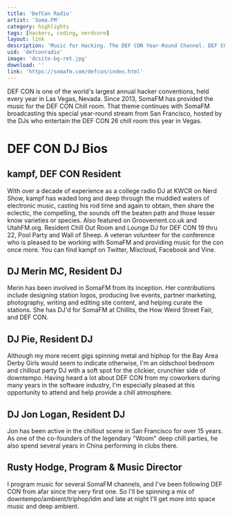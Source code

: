 ```yaml
---
title: 'DefCon Radio'
artist: 'Soma.FM'
category: highlights
tags: [hackers, coding, nerdcore]
layout: link
description: 'Music for Hacking. The DEF CON Year-Round Channel. DEF CON is one of the world''s largest annual hacker conventions, held every year in Las Vegas, Nevada. Since 2013, SomaFM has provided the music for the DEF CON Chill room.'
uid: 'defconradio'
image: 'dcsite-bg-ret.jpg'
download: ''
link: 'https://somafm.com/defcon/index.html'
---
```

DEF CON is one of the world's largest annual hacker conventions, held every year in Las Vegas, Nevada. Since 2013, SomaFM has provided the music for the DEF CON Chill room. That theme continues with SomaFM broadcasting this special year-round stream from San Francisco, hosted by the DJs who entertain the DEF CON 26 chill room this year in Vegas. 


# DEF CON DJ Bios

## kampf, DEF CON Resident

With over a decade of experience as a college radio DJ at KWCR on Nerd Show, kampf has waded long and deep through the muddied waters of electronic music, casting his rod time and again to obtain, then share the eclectic, the compelling, the sounds off the beaten path and those lesser know varieties or species. Also featured on Groovement.co.uk and UtahFM.org.
Resident Chill Out Room and Lounge DJ for DEF CON 19 thru 22, Pool Party and Wall of Sheep. A veteran volunteer for the conference who is pleased to be working with SomaFM and providing music for the con once more.
You can find kampf on Twitter, Mixcloud, Facebook and Vine.

## DJ Merin MC, Resident DJ

Merin has been involved in SomaFM from its inception. Her contributions include designing station logos, producing live events, partner marketing, photography, writing and editing site content, and helping curate the stations. She has DJ'd for SomaFM at Chillits, the How Weird Street Fair, and DEF CON.

## DJ Pie, Resident DJ

Although my more recent gigs spinning metal and hiphop for the Bay Area Derby Girls would seem to indicate otherwise, I'm an oldschool bedroom and chillout party DJ with a soft spot for the clickier, crunchier side of downtempo. Having heard a lot about DEF CON from my coworkers during many years in the software industry, I'm especially pleased at this opportunity to attend and help provide a chill atmosphere.

## DJ Jon Logan, Resident DJ

Jon has been active in the chillout scene in San Francisco for over 15 years. As one of the co-founders of the legendary "Woom" deep chill parties, he also spend several years in China performing in clubs there.

## Rusty Hodge, Program & Music Director

I program music for several SomaFM channels, and I've been following DEF CON from afar since the very first one. So I'll be spinning a mix of downtempo/ambient/triphop/idm and late at night I'll get more into space music and deep ambient. 
